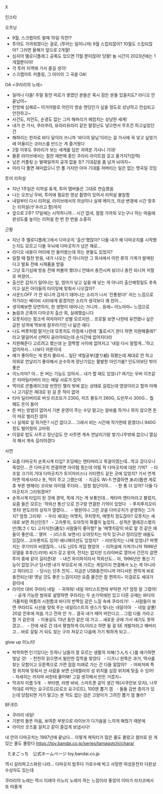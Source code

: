


X


인스타

오프닝
- 9월, 스크랩아트 발매 10일 직전!?
- 투어도 가까워졌다는 걸로, (투어는 일이니까) 9월 스킵되잖아? 10월도 스킵되잖아? 그러면 올해가 앞으로 2개월!
- 심지어 멜로디플래그 공록도 있으면 11월 뿐이잖아! 당황! 놀 시간이 2023년에는 1개월뿐이야!
- 각 투어 지역에 가서 즐길 생각!
- 스크랩아트 커플링, 그 아이의 그 곡을 OA!

OA <쿠라리의 노래>
- 일어나 다들! 주말 동안 피로가 쌓였던 분들은 혹시 잠든 분들 있을지도? 라디오 안 끝났어~
- 한방에 심해로~ 이거야말로 어린이 방송 엔딩인가 싶을 정도로 상냥하고 안심되고 안전하고~
- 사건도, 치안도, 순경도 없는 그저 해파리가 헤엄치는 상냥한 세계!
- 내가 쓴 가사, 쿠라쿠라, 유라리유라리 같은 말장난도 넣으면서 무조건 하고싶었던 건
- 해파리는 한자로 바다 달이라 쓰니까 '바다의 달님'이라는 걸 가사에 꼭 넣고 싶었기에 어울리는 코러스를 만드는 게 즐거웠다
- 2절 이후도 쿠라리가 보는 세계를 담은 귀여운 가사니 기대!
- 물론 라이브에서는 절찬 재판매 중인 쿠라리 라이트참 갖고 올거지?(압력)
- 남은 커플링 <While We Walk>는 발매일까지 공개 없을 듯? 기대감을 좀 남겨 놔야지~
- 미리 다 풀면 재미없으니 안 풀 거지만 아마 기대를 저버리는 일은 없는 명곡일 것임

투어 리허설
- 지난 1주일은 리허설 휴게, 투어 멤버들은 그대로 연습했음
- 나는 오프닝 무비, 투어에 필요한 영상 촬영이 있어서 리허설 불참함
- 내일부터 다시 리허설, 라이브에서의 의상이나 실제 메이크, 의상 변경에 시간 맞추는 리허설(ゲネ라고 함)까지
- 앞으로 2주? 17일에는 시작하니까... 시간 없네, 점점 가까워 오는구나 하는 마음에 완성도를 높이는 리허설 한 번 한 번을 소중히

근황
- 지난 주 멜로디플래그에서 다마곳치 '출산'했잖아? 다들 내가 왜 다마곳치를 시작했는지도 모르고 다들 우뇌에 다마곳치가 남은 채로...
- 라디오 내용이 머리에 안 들어왔는데 하는 분들도 있었지?
- 일할 때 협찬 받음, 내가 나오는 건 아니지만 그 회사에서 이런 류의 기계가 발매된다고 발표 전에 시제품을 받음
- 그냥 호기심에 방송 전에 켜볼까 했더니 안돼서 충전시켜 놨더니 충전 되니까 저절로 켜졌어...
- 출산은 갑자기 일어나는 일, 엄마가 낳고 싶을 때 낳는 게 아니라 출산예정일도 추측이고 실은 아이들의 타이밍에 맞춰서 나오잖아?
- 사운드OFF 가 안 되니까 갑자기 태어나는 소리가 나서 '진통왔다!' 라는 느낌으로 작가라는 베이비 시터에게 맡겼지만 소리가 생각보다 꽤 컸어...
- 생각해보면 당연하지, 한 생명이 태어나는 거니까... 응애~ 이노마마~ 느낌으로
- 놀람과 곤혹의 다마곳치 출산 회, 실례했습니다
- 모못치라는 핑크색 여자아이? 성별 모르지만... 프로필 보면 나한테 유전됐나 싶은 급한 성격에 먹보에 잠꾸러기인 나 닮은 애다
- 나도 버릇처럼 말거는데 모못치도 아침에 나한테 '홀로서기 한다 하면 지원해줄래?' 라고 말걸어서 선택지 골라야되는데 순식간에 없어지더라
- 지원해준다 고르려고 했는데 눈 깜짝할 사이에 없어지고 '내일 다시 말할게...'하고 없어져서... 나보다 어른이네
- 얘가 좋아하는 게 뭔지 몰라서... 일단 색칠공부(塗り絵) 줘봤는데 제대로 안 하고 의외로 연날리기 좋아해서 순수하게 장난기있는 활발한 아인가봄? 인도어보단 밖이 좋은
- 이노마마? 아... 돈 버는 기능도 있어서... 내가 할 때도 있었나? 여기는 우버 이츠같은 타마딜리버리 라는 배달 사료가 있어
- 먹이로 콘플레이크랑 반찬인 젤리 밖에 없는 상태로 길렀는데 영양이라고 할까 야채나 고기같은 제대로 된 걸 준 적이 없어
- 타마 딜리버리로 버섯 리조또가 230G, 치즈 퐁듀가 260G, 도빈무시 300G... 뭘 해도 돈이 들어
- 돈 버는 방법이 없어서 기본 운영이 주는 수당 말고는 알바를 하거나 하지 않으면 돈이 따로 벌리진 않아
- 나 실제로 일 하거든? 시간 없다고... 그래서 비는 시간에 작가한테 맡겼더니 940G 정도 벌어줬어 고마워
- 이걸로 밥도 사주고 장난감도 안 사주면 계속 연날리기랑 쌓기나무밖에 없으니 열심히 해서 계속 길러야겠다

사연
- 요즘 다마곳치 손목시계 타입? 초딩때는 엔타마라고 목걸이였는데...학교 갔다오니 죽었던... 큰 다마곳치 연결하면 아이템 줬는데 어릴 적 다마곳치에 대한 기억?
  - 타조알 크기의 거대 다마곳치가 토이저러스나 키티랜드 같은 곳에 있었지? 가서 연계하면 악세사리나 옷, 먹이 주고 그랬는데
  - 지금도 Wi-fi 연결하면 あの(톱맨 게로츄 부른 멘헤라) 코라보 아이템 주더라... 엄청 첨단이야...
  - 한 통 더 있어? 다들 다마곳치가 그리워졌어?
- 손목시계 타입이 된 것에 경악, 목에 거는 게 보통인데... 케타마 엔타마라고 불렀지, 요즘 들은 모르는 '적외선 통신'으로 친구랑 연결한 기억이 있었다
  - 푸치푸치오미셋치! 판도라의 상자가 열렸다...
  - 병원이나 그런 곳을 다마곳치가 운영하는 그거지? 엄청 그리워!
  - 우리 세대는 마멧치, 쿠치팟치, 메멧치 정도잖아? 모못치는 세대로 보면 최신인듯?
  - 고자룻치, 오야짓치 확률이 높았지... 성격은 엘레강스했지만(気さくな) 고지식한(通な) 사람들이 좋아할? 늘 '메멧치같이 바로 알 것 같은 애들이 좋은데...' 했어
  - (리스트 보면서) 오야짓치는 아직 있구나! 정리당한 애들도 있잖아... 고자룻치도 있어! 애니메이션도 있었지?
  - 러브릿치는 나때 있었나? 마멧치는 쿠기미야 씨였잖아... 나도 닌DS 게임 했었어
  - 리허설에 가져가니까 1996년 모델을 후후(드러머) 씨가 갖고 왔어, 전지는 없지만 드라이버로 열어서 건전지 갈면 투어 중에 같이 길러준대!
  - 내건 와이파이라서 적외선도... 아, 1996년은 통신 기능이 없었구나! 당시엔 내가 부모로서 애 기르는 게임이지 연결해서 노는 게 아니라고 하더라고
  - 당시는 단추 전지... 지금은 USB충전이니까 어디서든 편하게 바로 충전되는데! 옛날 것도 좋은 느낌이지만 요즘 물건은 참 편하지~ 이걸로도 세대가 갈리네
- 라이브 대비 쿠라리 네일
  - 귀여워! 네일 아티스트한테 부탁한 거? 엄청 잘 그렸어!
  - 공개 가능한 범위로 설명하면 쿠라리는 두 손가락에만 있고 다른 곳에는 바다의 거품처럼 여름의 시원함과 바다의 반짝임 같은 느낌 속에 쿠라리가!
  - 사람들이 보면 쿠라리도 시선을 맞춰 주는 네일리스트의 센스가 빛나는 네일이야
  - 네일 살롱! 20살 전후에 처음 가고 전혀 안 가... 결국 내가 떼어 버린다고... 그럼 다들 가라고 할 거 같은데
  - 미용실도 13년 동안 같은 데 가고... 새로운 곳에 가서 얘기도 못하겠고...
  - 전에 새로 간 데서 평범하게 OL이라고 하면 될 걸 SE 개발자라고 해버리고... 바로 걸릴 거 되도 않는 구라 쳐갖고 다음에 가기 뭐하게 되고...

glow up 이노리!
- 박학하면 인기있다는 듯하니 남들이 잘 모르는 생활의 지혜(うんちく)를 얘기하면 빛날 것!
  - 천천히 읽으면서 될만한 잡학을 찾았다
  - 디즈니 왼쪽은 과거, 역사를 찾는 모험이고 오른쪽으로 가면 점점 미래로 가는 건 다들 알잖아?
  - 어찌저찌 특정 위치에 맞춰서 선 사람을 보면 신데렐라의 성 위치를 심장 위치에 맞출 수 있어!
  - 자세히는 카자마 씨한테 물어봐! 그걸 생각해서 만든 거겠지~
- 막과자 이름 5개
  - 부타멘, 라멘 바바, 스마트폰 같이 생긴 떡(사쿠란보 모치), 나무막대로 떠먹는 요구르트(모로코 요구르트), 100엔 뽑기 껌
  - 둘둘 감싼 종이가 있는데 당첨되면 거기 말고는 본 적도 없는 검은 고양이가 그려진 뽑기 껌 몰라?

BF/ED
- 쿠라리 네일!
- 기분의 들뜬 마음, 보여준 부분으로 라이브가 다가옴을 느끼게 해줬기 때문에
- 라이브 굿즈를 걸치고 같이 즐겁게 보냅시다!

내 안의 다마곳치는 1997년에 끝났다... 이렇게 캐릭터가 많은 줄도 몰랐고 컬러로 된 게 있는 줄도 몰랐다
https://toy.bandai.co.jp/series/tamagotchi/chara/

 
たまごっち　公式ホームページ
toy.bandai.co.jp



역시 갈라파고스화된 나라... 다마곳치 밥주다 가로수에 박고 사망한 여성운전자 다윈상 수상자도 있는데

쿠라리의 노래는 역시 이래야 이노리 노래지 하는 느낌이라 좋았어 이따가 라지코에서 또 따올게
